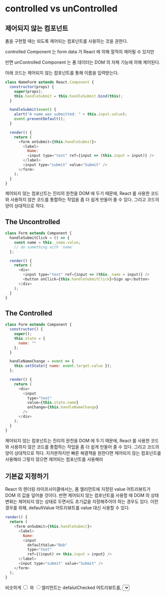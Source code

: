 # controlled vs unControlled

## 제어되지 않는 컴포넌트

폼을 구현할 때는 되도록 제어되는 컴포넌트를 사용하는 것을 권한다.

controlled Component 는 form data 가 React 에 의해 절적히 제어될 수 있지만

반면 unControlled Component 는 폼 데이터는 DOM 의 자체 기능에 의해 제어된다.

아래 코드는 제어되지 않는 컴포넌트를 통해 이름을 입력받는다.

```js
class NameForm extends React.Component {
  constructor(props) {
    super(props);
    this.handleSubmit = this.handleSubmit.bind(this);
  }

  handleSubmit(event) {
    alert("A name was submitted: " + this.input.value);
    event.preventDefault();
  }

  render() {
    return (
      <form onSubmit={this.handleSubmit}>
        <label>
          Name:
          <input type="text" ref={input => (this.input = input)} />
        </label>
        <input type="submit" value="Submit" />
      </form>
    );
  }
}
```

제어되지 않는 컴포넌트는 진리의 원천을 DOM 에 두기 때문에, React 를 사용한 코드와 사용하지 않은 코드를 통합하는 작업을 좀 더 쉽게 만들어 줄 수 있다. 그리고 코드의 양이 상대적으로 적다.

## The Uncontrolled

```js
class Form extends Component {
  handleSubmitClick = () => {
    const name = this._name.value;
    // do something with `name`
  };

  render() {
    return (
      <div>
        <input type="text" ref={input => (this._name = input)} />
        <button onClick={this.handleSubmitClick}>Sign up</button>
      </div>
    );
  }
}
```

## The Controlled

```js
class Form extends Component {
  constructor() {
    super();
    this.state = {
      name: ""
    };
  }

  handleNameChange = event => {
    this.setState({ name: event.target.value });
  };

  render() {
    return (
      <div>
        <input
          type="text"
          value={this.state.name}
          onChange={this.handleNameChange}
        />
      </div>
    );
  }
}
```

제어되지 않는 컴포넌트는 진리의 원천을 DOM 에 두기 때문에, React 를 사용한 코드와 사용하지 않은 코드를 통합하는 작업을 좀 더 쉽게 만들어 줄 수 있다. 그리고 코드의 양이 상대적으로 적다. 지저분하지만 빠른 해결책을 원한다면 제어되지 않는 컴포넌트를 사용해라 그렇지 않으면 제어되는 컴포넌트를 사용해라

## 기본값 지정하기

React 의 렌더링 라이프사이클에서는, 폼 엘리먼트에 지정된 value 어트리뷰트가 DOM 의 값을 덮어쓸 것이다. 반면 제어되지 않는 컴포넌트를 사용할 때 DOM 의 상태 변화는 제어되지 않는 상태로 두면서도 초기값을 지정해주어야 하는 경우도 있다. 이런 경우를 위해, defaultValue 어트리뷰트를 value 대신 사용할 수 있다.

```js
render() {
  return (
    <form onSubmit={this.handleSubmit}>
      <label>
        Name:
        <input
          defaultValue="Bob"
          type="text"
          ref={(input) => this.input = input} />
      </label>
      <input type="submit" value="Submit" />
    </form>
  );
}
```

비슷하게 <input type="checkbox"> 와 <input type="radio">엘리먼트는 defalutChecked 어트리뷰트를, <select>, <textarea>는 defalutValue 어트리뷰트를 지원한다.
